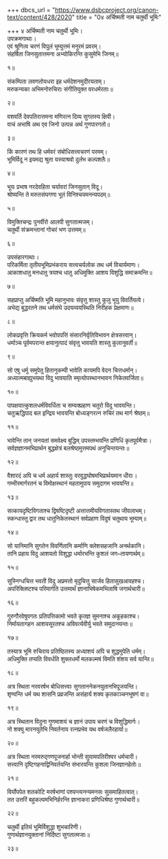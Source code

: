 +++
dbcs_url = "https://www.dsbcproject.org/canon-text/content/428/2020"
title = "0४ अर्चिष्मती नाम चतुर्थी भूमिः"

+++
४ अर्चिष्मती नाम चतुर्थी भूमिः।  
उपक्रमगाथाः।  
एवं श्रूणित्व चरणं विपुलं 
भूम्युत्तमं मनुरमं प्रवरम्।  
संहर्षिता जिनसुतात्तमना 
अभ्योकिरन्ति कुसुमेभि जिनम्॥

१॥

संकम्पिता लवणतोयधरा 
इह धर्मदेशनमुदीरयताम्।  
मरुकन्यका अभिमनोरुचिराः 
संगीतियुक्त वरधर्मरताः॥

२॥

वशवर्ति देवपतिरात्तमना 
मणिरत्न दिव्य सुगतस्य क्षिपी।  
वाचं अभाषि अथ एव जिनो 
उत्पन्न अर्थ गुणपारगतो॥

३॥

किं कारणं तथ हि धर्मवरं 
संबोधिसत्त्वचरणं परमम्।  
भूमिर्विदू न इयमद्य श्रुता 
यस्याश्रवो दुर्लभ कल्पशतैः॥

४॥

भूयः प्रभाष नरदेवहिता 
चर्यावरां जिनसुतान् विदू।  
श्रोष्यन्ति ते मरुतसंघगणा 
भूतं विनिश्चयमनन्यपदम्॥

५॥

विमुक्तिचन्द्रः पुनर्वीरो आलपी सुगतात्मजम्।  
चतुर्थी संक्रमन्तानां गोचरं भण उत्तमम्॥

६॥

उपसंहारगाथाः।  
परिकर्मिता तृतीयभूमिप्रभंकराय 
सत्त्वचर्यलोक तथ धर्म विचार्यमाणः।  
आकाशधातु मनधातु त्रयश्च धातु 
अधिमुक्ति आशय विशुद्धि समाक्रमन्ति॥

७॥

सहप्राप्तु अर्चिष्मति भूमि महानुभावः 
संवृत्तु शास्तु कुलु भूयु विवर्तियत्वे।  
अभेद्य बुद्धरतने तथ धर्मसंघे 
उदयव्ययस्थिति निरीहक प्रेक्षमाणः॥

८॥

लोकप्रवृत्ति क्रियकर्म भवोपपत्तिं 
संसारनिर्वृतिविभावन क्षेत्रसत्त्वान्।  
धर्माञ्च पूर्वमपरान्त क्षयानुत्पादं 
संवृत्तु भावयति शास्तु कुलानुवर्ती॥

९॥

सो एषु धर्मु समुपेतु हितानुकम्पी 
भावेति कायमपि वेदन चित्तधर्मान्।  
अध्यात्मबाह्युभयथा विदु भावयाति 
स्मृत्योपस्थानभावन निकेतवर्जिता॥

१०॥

पापक्षयात्कुशलधर्मविवर्धिता च 
सम्यक्प्रहाण चतुरो विदु भावयन्ति।  
चतुऋद्धिपाद बल इन्द्रिय भावयन्ति 
बोध्यङ्गरत्न रुचिरं तथ मार्ग श्रेष्ठम्॥

११॥

भावेन्ति तान् जनयतां समवेक्ष्य बुद्धिम् 
उपस्तम्भयन्ति प्रणिधिं कृतपूर्वमैत्राः।  
सर्वज्ञज्ञानमभिप्रार्थन बुद्धक्षेत्रं 
बलश्रेष्ठमुत्तमपथं अनुचिन्तयन्तः॥

१२॥

वैशारदं अपि च धर्म अहार्य शास्तुः 
वरवुद्धघोषमभिप्रार्थयमान धीराः।  
गम्भीरमार्गरतनं च विमोक्षस्थानं 
महतामुपाय समुदागम भावयन्ति॥

१३॥

सत्कायदृष्टिविगताश्च द्विषष्टिदृष्टी 
अत्तात्तमीयविगतास्तथ जीवलाभम्।  
स्कन्धास्तु द्वार तथ धातुनिकेतस्थानं 
सर्वप्रहाण विदुषं चतुथाय भूम्याम्॥

१४॥

सो यानिमानि सुगतेन विवर्णितानि 
कर्माणि क्लेशसहजानि अनर्थकानि।  
तानि प्रहाय विदु आशयतो विशुद्धा 
धर्मारभन्ति कुशलं जग–तायणार्थम्॥

१५॥

सुस्निग्धचित्त भवती विदु अप्रमत्तो 
मृदुचित्तु सार्जव हितासुखआवहश्च।  
अपरिक्लिष्टश्च परिमार्गति उत्तमार्थं
ज्ञानाभिषेकमभिलाषि जगार्थचारी॥

१६॥

गुरुगौरवेषुपगतः प्रतिपत्तिकामो
भवते कृतज्ञ सुमनाश्च अकूहकाश्च।  
निर्मायतागहन आशयसूरतश्च 
अविवर्त्यवीर्यु भवते समुदानयन्तः॥

१७॥

तस्यात्र भूमि रुचिराय प्रतिष्ठितस्य 
अध्याशयं अपि च शुद्धमुपेति धर्मम्।  
अधिमुक्ति तप्यति विवर्धति शुक्लधर्मो 
मलकल्मषं विमति शंशय सर्व यान्ति॥

१८॥

अत्र स्थिता नरवरर्षभ बोधिसत्त्वाः 
सुगताननेकनयुतानभिपूजयन्ति।  
शृण्वन्ति धर्म यथ शासनि प्रव्रजन्ति 
असंहार्य शक्य कृतकाञ्चनभूषणं वा॥

१९॥

अत्र स्थितान विदुना गुणमाशयं च 
ज्ञानं उपाय चरणं च विशुद्धिमार्गः।  
नो शक्यु मारनयुतेभि निवर्तनाय 
रत्नप्रभेव यथ वर्षजलैरहार्या॥

२०॥

अत्र स्थिता नरमरुद्गणपूजनार्हा
भोन्ती सुयामपतिरीश्वर धर्मचारी।  
सत्त्वानि दृष्टिगहनाद्विनिवर्तयन्ति 
संभारयन्ति कुशला जिनज्ञानहेतोः॥

२१॥

विर्योपपेत शतकोटि मरर्षभाणां 
पश्यन्त्यनन्यमनसः सुसमाहितत्वात्।  
तत उत्तरिं बहुकल्पमभिनिर्हरन्ति 
ज्ञानाकरा प्रणिधिश्रेष्ठ गुणार्थचारी॥

२२॥

चतुर्थी इतियं भूमिर्विशुद्धा शुभचारिणी।  
गुणार्थज्ञानयुक्तानां निर्दिष्टा सुगतात्मजाः॥

२३॥

